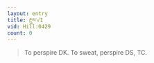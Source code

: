 ```yaml
---
layout: entry
title: རྔུལ་√1
vid: Hill:0429
count: 0
---
```

> To perspire DK\. To sweat, perspire DS, TC\.


